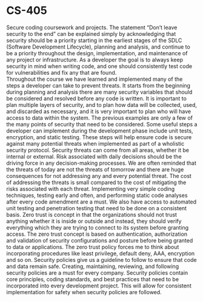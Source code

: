 # CS-405
Secure coding coursework and projects.
The statement “Don’t leave security to the end” can be explained simply by acknowledging that security should be a priority starting in the earliest stages of the SDLC (Software Development Lifecycle), planning and analysis, and continue to be a priority throughout the design, implementation, and maintenance of any project or infrastructure.  As a developer the goal is to always keep security in mind when writing code, and one should consistently test code for vulnerabilities and fix any that are found.  
	Throughout the course we have learned and implemented many of the steps a developer can take to prevent threats.  It starts from the beginning during planning and analysis there are many security variables that should be considered and resolved before any code is written. It is important to plan multiple layers of security, and to plan how data will be collected, used, and discarded as necessary, and it is very important to plan who will have access to data within the system.  The previous examples are only a few of the many points of security that need to be considered.  Some useful steps a developer can implement during the development phase include unit tests, encryption, and static testing.  These steps will help ensure code is secure against many potential threats when implemented as part of a wholistic security protocol.
	Security threats can come from all areas, whether it be internal or external. Risk associated with daily decisions should be the driving force in any decision-making processes. We are often reminded that the threats of today are not the threats of tomorrow and there are huge consequences for not addressing any and every potential threat. The cost of addressing the threats is small compared to the cost of mitigating the risks associated with each threat. Implementing very simple coding techniques, testing early and often, and performing static code analyses after every code amendment are a must. We also have access to automated unit testing and penetration testing that need to be done on a consistent basis.
	Zero trust is concept in that the organizations should not trust anything whether it is inside or outside and instead, they should verify everything which they are trying to connect to its system before granting access. The zero trust concept is based on authentication, authorization and validation of security configurations and posture before being granted to data or applications. The zero trust policy forces me to think about incorporating procedures like least privilege, default deny, AAA, encryption and so on.
	Security policies give us a guideline to follow to ensure that code and data remain safe. Creating, maintaining, reviewing, and following security policies are a must for every company. Security policies contain core principles, coding standards, and best practices that need to be incorporated into every development project. This will allow for consistent implementation for safety when security policies are followed.
